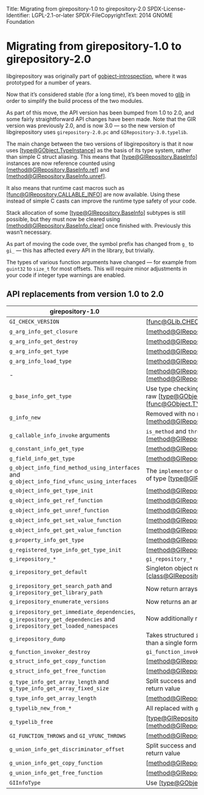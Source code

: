 Title: Migrating from girepository-1.0 to girepository-2.0
SPDX-License-Identifier: LGPL-2.1-or-later
SPDX-FileCopyrightText: 2014 GNOME Foundation

# Migrating from girepository-1.0 to girepository-2.0

libgirepository was originally part of
[gobject-introspection](https://gitlab.gnome.org/GNOME/gobject-introspection/),
where it was prototyped for a number of years.

Now that it’s considered stable (for a long time), it’s been moved to
[glib](https://gitlab.gnome.org/GNOME/glib/) in order to simplify the build
process of the two modules.

As part of this move, the API version has been bumped from 1.0 to 2.0, and some
fairly straightforward API changes have been made. Note that the GIR version
was previously 2.0, and is now 3.0 — so the new version of libgirepository uses
`girepository-2.0.pc` and `GIRepository-3.0.typelib`.

The main change between the two versions of libgirepository is that it now uses
[type@GObject.TypeInstance] as the basis of its type system, rather than simple
C struct aliasing. This means that [type@GIRepository.BaseInfo] instances are
now reference counted using [method@GIRepository.BaseInfo.ref] and
[method@GIRepository.BaseInfo.unref].

It also means that runtime cast macros such as [func@GIRepository.CALLABLE_INFO]
are now available. Using these instead of simple C casts can improve the runtime
type safety of your code.

Stack allocation of some [type@GIRepository.BaseInfo] subtypes is still
possible, but they must now be cleared using
[method@GIRepository.BaseInfo.clear] once finished with. Previously this wasn’t
necessary.

As part of moving the code over, the symbol prefix has changed from `g_` to
`gi_` — this has affected every API in the library, but trivially.

The types of various function arguments have changed — for example from
`guint32` to `size_t` for most offsets. This will require minor adjustments in
your code if integer type warnings are enabled.

## API replacements from version 1.0 to 2.0

| girepository-1.0 | girepository-2.0 |
|------------------|------------------|
| `GI_CHECK_VERSION` | [func@GLib.CHECK_VERSION] |
| `g_arg_info_get_closure` | [method@GIRepository.ArgInfo.get_closure_index] |
| `g_arg_info_get_destroy` | [method@GIRepository.ArgInfo.get_destroy_index] |
| `g_arg_info_get_type` | [method@GIRepository.ArgInfo.get_type_info] |
| `g_arg_info_load_type` | [method@GIRepository.ArgInfo.load_type_info] |
| - | [method@GIRepository.BaseInfo.ref] and [method@GIRepository.BaseInfo.unref] |
| `g_base_info_get_type` | Use type checking macros like [func@GIRepository.IS_OBJECT_INFO], or raw [type@GObject.Type]s with [func@GObject.TYPE_FROM_INSTANCE] |
| `g_info_new` | Removed with no replacement, use [method@GIRepository.find_by_name] and related APIs |
| `g_callable_info_invoke` arguments | `is_method` and `throws` dropped in [method@GIRepository.CallableInfo.invoke] |
| `g_constant_info_get_type` | [method@GIRepository.ConstantInfo.get_type_info] |
| `g_field_info_get_type` | [method@GIRepository.FieldInfo.get_type_info] |
| `g_object_info_find_method_using_interfaces` and `g_object_info_find_vfunc_using_interfaces` | The `implementor` out argument has been renamed to `declarer` and is now of type [type@GIRepository.BaseInfo] |
| `g_object_info_get_type_init` | [method@GIRepository.ObjectInfo.get_type_init_function_name] |
| `g_object_info_get_ref_function` | [method@GIRepository.ObjectInfo.get_ref_function_name] |
| `g_object_info_get_unref_function` | [method@GIRepository.ObjectInfo.get_unref_function_name] |
| `g_object_info_get_set_value_function` | [method@GIRepository.ObjectInfo.get_set_value_function_name] |
| `g_object_info_get_get_value_function` | [method@GIRepository.ObjectInfo.get_get_value_function_name] |
| `g_property_info_get_type` | [method@GIRepository.PropertyInfo.get_type_info] |
| `g_registered_type_info_get_type_init` | [method@GIRepository.RegisteredTypeInfo.get_type_init_function_name] |
| `g_irepository_*` | `gi_repository_*` |
| `g_irepository_get_default` | Singleton object removed; create separate [class@GIRepository.Repository] instances instead |
| `g_irepository_get_search_path` and `g_irepository_get_library_path` | Now return arrays rather than linked lists |
| `g_irepository_enumerate_versions` | Now returns an array rather than a linked list |
| `g_irepository_get_immediate_dependencies`, `g_irepository_get_dependencies` and `g_irepository_get_loaded_namespaces` | Now additionally return a length argument |
| `g_irepository_dump` | Takes structured `input_filename` and `output_filename` arguments rather than a single formatted string |
| `g_function_invoker_destroy` | `gi_function_invoker_clear()` |
| `g_struct_info_get_copy_function` | [method@GIRepository.StructInfo.get_copy_function_name] |
| `g_struct_info_get_free_function` | [method@GIRepository.StructInfo.get_free_function_name] |
| `g_type_info_get_array_length` and `g_type_info_get_array_fixed_size` | Split success and failure return values out into a new out-argument and return value |
| `g_type_info_get_array_length` | [method@GIRepository.TypeInfo.get_array_length_index] |
| `g_typelib_new_from_*` | All replaced with `gi_typelib_new_from_bytes()` |
| `g_typelib_free` | [type@GIRepository.Typelib] is now a refcounted and boxed type, so use [method@GIRepository.Typelib.unref] |
| `GI_FUNCTION_THROWS` and `GI_VFUNC_THROWS` | [method@GIRepository.CallableInfo.can_throw_gerror] |
| `g_union_info_get_discriminator_offset` | Split success and failure return values out into a new out-argument and return value |
| `g_union_info_get_copy_function` | [method@GIRepository.UnionInfo.get_copy_function_name] |
| `g_union_info_get_free_function` | [method@GIRepository.UnionInfo.get_free_function_name] |
| `GIInfoType` | Use [type@GObject.Type] directly |
